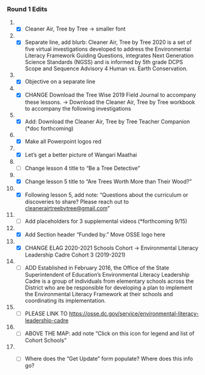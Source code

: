 ### Round 1 Edits

1.  - [x] Cleaner Air, Tree by Tree -> smaller font
2.  - [x] Separate line, add blurb: Cleaner Air, Tree by Tree 2020 is a set of five virtual investigations developed to address the Environmental Literacy Framework Guiding Questions, integrates Next Generation Science Standards (NGSS) and is informed by 5th grade DCPS Scope and Sequence Advisory 4 Human vs. Earth Conservation.
3.  - [x] Objective on a separate line 
4.  - [x] CHANGE Download the Tree Wise 2019 Field Journal to accompany these lessons. -> Download the  Cleaner Air, Tree by Tree workbook to accompany the following investigations
5.  - [x] Add: Download the Cleaner Air, Tree by Tree Teacher Companion (*doc forthcoming)
6.  - [x] Make all Powerpoint logos red
7.  - [x] Let’s get a better picture of Wangari Maathai
8.  - [ ] Change lesson 4 title to “Be a Tree Detective”
9.  - [x] Change lesson 5 title to “Are Trees Worth More than Their Wood?”
10. - [x] Following lesson 5, add note: “Questions about the curriculum or discoveries to share? Please reach out to cleanerairtreebytree@gmail.com“
11. - [ ] Add placeholders for 3 supplemental videos (*forthcoming 9/15)
12. - [x] Add Section header “Funded by.” Move OSSE logo here
13. - [x] CHANGE ELAG 2020-2021 Schools Cohort -> Environmental Literacy Leadership Cadre  Cohort 3 (2019-2021) 
14. - [ ] ADD  Established in February 2016, the Office of the State Superintendent of Education’s Environmental Literacy Leadership Cadre is a group of individuals from elementary schools across the District who are  be responsible for developing a plan to implement the Environmental Literacy Framework at their schools and coordinating its implementation.
15. - [ ] PLEASE LINK TO https://osse.dc.gov/service/environmental-literacy-leadership-cadre
16. - [ ] ABOVE THE MAP: add note “Click on this icon  for legend and list of Cohort Schools”
17. - [ ] Where does the “Get Update” form populate? Where does this info go?

